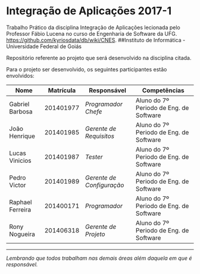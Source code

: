 # Integração de Aplicações 2017-1
Trabalho Prático da disciplina Integração de Aplicações lecionada pelo Professor Fábio Lucena no curso de Engenharia de Software da UFG. https://github.com/kyriosdata/db/wiki/CNES.
##Instituto de Informática - Universidade Federal de Goiás

Repositório referente ao projeto que será desenvolvido na disciplina citada.

Para o projeto ser desenvolvido, os seguintes participantes estão envolvidos:

Nome             |    Matrícula     |            Responsável           |  Competências
-----------------|------------------|----------------------------------|---------
Gabriel Barbosa  | 201401977        |_Programador Chefe_    | Aluno do 7º Periodo de Eng. de Software|
João Henrique    | 201401985        | _Gerente de Requisitos_   | Aluno do 7º Periodo de Eng. de Software|
Lucas Vinicios   | 201401987        | _Tester_   | Aluno do 7º Periodo de Eng. de Software|
Pedro Victor     | 201401989        | _Gerente de Configuração_   | Aluno do 7º Periodo de Eng. de Software|
Raphael Ferreira | 201400171        | _Programador_   | Aluno do 7º Periodo de Eng. de Software|
Rony Nogueira    | 201406318        | _Gerente de Projeto_   | Aluno do 7º Periodo de Eng. de Software|
---------
_Lembrando que todos trabalham nas demais áreas além daquela em que é responsável._

